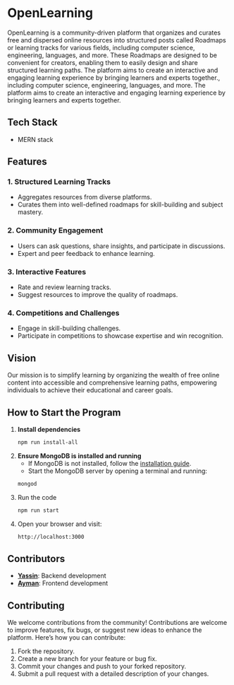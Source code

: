 # OpenLearning

OpenLearning is a community-driven platform that organizes and curates free and dispersed online resources into structured posts called Roadmaps or learning tracks for various fields, including computer science, engineering, languages, and more. These Roadmaps are designed to be convenient for creators, enabling them to easily design and share structured learning paths. The platform aims to create an interactive and engaging learning experience by bringing learners and experts together., including computer science, engineering, languages, and more. The platform aims to create an interactive and engaging learning experience by bringing learners and experts together.

## Tech Stack
- MERN stack

## Features

### 1. **Structured Learning Tracks**
   - Aggregates resources from diverse platforms.
   - Curates them into well-defined roadmaps for skill-building and subject mastery.

### 2. **Community Engagement**
   - Users can ask questions, share insights, and participate in discussions.
   - Expert and peer feedback to enhance learning.

### 3. **Interactive Features**
   - Rate and review learning tracks.
   - Suggest resources to improve the quality of roadmaps.

### 4. **Competitions and Challenges**
   - Engage in skill-building challenges.
   - Participate in competitions to showcase expertise and win recognition.

## Vision
Our mission is to simplify learning by organizing the wealth of free online content into accessible and comprehensive learning paths, empowering individuals to achieve their educational and career goals.

## How to Start the Program

1. **Install dependencies**
   ```bash
   npm run install-all
2. **Ensure MongoDB is installed and running**
    - If MongoDB is not installed, follow the [installation guide](https://www.mongodb.com/try/download/community).
    - Start the MongoDB server by opening a terminal and running:
    ```bash 
    mongod

3.  Run the code
    ```bash
    npm run start
4. Open your browser and visit:
    ```bash
    http://localhost:3000

## Contributors
- [**Yassin**](https://github.com/Y-Elsayed): Backend development
- [**Ayman**](https://github.com/Ayman-Marghani): Frontend development

## Contributing

We welcome contributions from the community! Contributions are welcome to improve features, fix bugs, or suggest new ideas to enhance the platform. Here’s how you can contribute:

1. Fork the repository.
2. Create a new branch for your feature or bug fix.
3. Commit your changes and push to your forked repository.
4. Submit a pull request with a detailed description of your changes.
